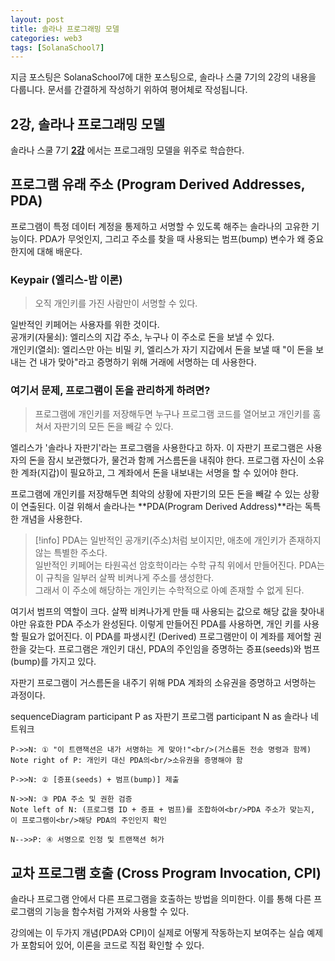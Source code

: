 ```yaml
---
layout: post
title: 솔라나 프로그래밍 모델
categories: web3
tags: [SolanaSchool7]
---
```

지금 포스팅은 SolanaSchool7에 대한 포스팅으로, 솔라나 스쿨 7기의 2강의 내용을 다룹니다.
문서를 간결하게 작성하기 위하여 평어체로 작성됩니다.

## 2강, 솔라나 프로그래밍 모델

솔라나 스쿨 7기 **[2강](https://youtu.be/wSRviwBG3zo)** 에서는 프로그래밍 모델을 위주로 학습한다.

## 프로그램 유래 주소 (Program Derived Addresses, PDA)

프로그램이 특정 데이터 계정을 통제하고 서명할 수 있도록 해주는 솔라나의 고유한 기능이다.
PDA가 무엇인지, 그리고 주소를 찾을 때 사용되는 범프(bump) 변수가 왜 중요한지에 대해 배운다.

### Keypair (엘리스-밥 이론)

> 오직 개인키를 가진 사람만이 서명할 수 있다.

일반적인 키페어는 사용자를 위한 것이다.  
공개키(자물쇠): 엘리스의 지갑 주소, 누구나 이 주소로 돈을 보낼 수 있다.  
개인키(열쇠): 엘리스만 아는 비밀 키, 엘리스가 자기 지갑에서 돈을 보낼 때 "이 돈을 보내는 건 내가 맞아"라고 증명하기 위해 거래에 서명하는 데 사용한다.

### 여기서 문제, 프로그램이 돈을 관리하게 하려면?

> 프로그램에 개인키를 저장해두면 누구나 프로그램 코드를 열어보고 개인키를 훔쳐서 자판기의 모든 돈을 빼갈 수 있다.

엘리스가 '솔라나 자판기'라는 프로그램을 사용한다고 하자. 이 자판기 프로그램은 사용자의 돈을 잠시 보관했다가, 물건과 함께 거스름돈을 내줘야 한다. 프로그램 자신이 소유한 계좌(지갑)이 필요하고, 그 계좌에서 돈을 내보내는 서명을 할 수 있어야 한다.

프로그램에 개인키를 저장해두면 최악의 상황에 자판기의 모든 돈을 빼갈 수 있는 상황이 연출된다. 이걸 위해서 솔라나는 **PDA(Program Derived Address)**라는 독특한 개념을 사용한다.

> [!info] PDA는 일반적인 공개키(주소)처럼 보이지만, 애초에 개인키가 존재하지 않는 특별한 주소다.  
> 일반적인 키페어는 타원곡선 암호학이라는 수학 규칙 위에서 만들어진다. PDA는 이 규칙을 일부러 살짝 비켜나게 주소를 생성한다.  
> 그래서 이 주소에 해당하는 개인키는 수학적으로 아예 존재할 수 없게 된다.

여기서 범프의 역할이 크다. 살짝 비켜나가게 만들 때 사용되는 값으로 해당 값을 찾아내야만 유효한 PDA 주소가 완성된다.
이렇게 만들어진 PDA를 사용하면, 개인 키를 사용할 필요가 없어진다. 이 PDA를 파생시킨 (Derived) 프로그램만이 이 계좌를 제어할 권한을 갖는다. 프로그램은 개인키 대신, PDA의 주인임을 증명하는 증표(seeds)와 범프(bump)를 가지고 있다.

자판기 프로그램이 거스름돈을 내주기 위해 PDA 계좌의 소유권을 증명하고 서명하는 과정이다.

<div class="mermaid">
sequenceDiagram
    participant P as 자판기 프로그램
    participant N as 솔라나 네트워크
    
    P->>N: ① "이 트랜잭션은 내가 서명하는 게 맞아!"<br/>(거스름돈 전송 명령과 함께)
    Note right of P: 개인키 대신 PDA의<br/>소유권을 증명해야 함
    
    P->>N: ② [증표(seeds) + 범프(bump)] 제출
    
    N->>N: ③ PDA 주소 및 권한 검증
    Note left of N: (프로그램 ID + 증표 + 범프)를 조합하여<br/>PDA 주소가 맞는지, 이 프로그램이<br/>해당 PDA의 주인인지 확인
    
    N-->>P: ④ 서명으로 인정 및 트랜잭션 허가
</div>

## 교차 프로그램 호출 (Cross Program Invocation, CPI)

솔라나 프로그램 안에서 다른 프로그램을 호출하는 방법을 의미한다.
이를 통해 다른 프로그램의 기능을 함수처럼 가져와 사용할 수 있다.

강의에는 이 두가지 개념(PDA와 CPI)이 실제로 어떻게 작동하는지 보여주는 실습 예제가 포함되어 있어, 이론을 코드로 직접 확인할 수 있다.